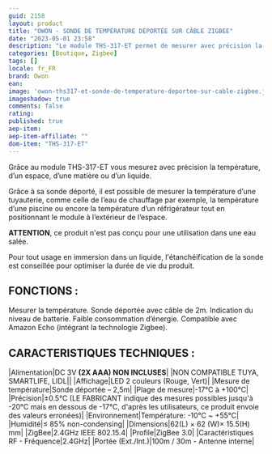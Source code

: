 ```yaml
---
guid: 2158  
layout: product 
title: "OWON - SONDE DE TEMPÉRATURE DÉPORTÉE SUR CÂBLE ZIGBEE"
date: "2023-05-01 23:58"
description: "Le module THS-317-ET permet de mesurer avec précision la température, d’un espace, d’une matière ou d’un liquide."
categories: [Boutique, Zigbee]
tags: []
locale: fr_FR
brand: Owon
ean: 
image: 'owon-ths317-et-sonde-de-temperature-deportee-sur-cable-zigbee.jpg'
imageshadow: true
comments: false
rating:  
published: true
aep-item: 
aep-item-affiliate: ""
dom-item: "THS-317-ET"
---
```


Grâce au module THS-317-ET vous mesurez avec précision la température, d’un espace, d’une matière ou d’un liquide.

Grâce à sa sonde déporté, il est possible de mesurer la température d’une tuyauterie, comme celle de l’eau de chauffage par exemple, la température d’une piscine ou encore la température d’un réfrigérateur tout en positionnant le module à l’extérieur de l’espace.

**ATTENTION**, ce produit n'est pas conçu pour une utilisation dans une eau salée.

Pour tout usage en immersion dans un liquide, l'étanchéification de la sonde est conseillée pour optimiser la durée de vie du produit.

## FONCTIONS :

Mesurer la température.
Sonde déportée avec câble de 2m.
Indication du niveau de batterie.
Faible consommation d’énergie.
Compatible avec Amazon Echo (intégrant la technologie Zigbee).

## CARACTERISTIQUES TECHNIQUES :

|Alimentation|DC 3V **(2X AAA) NON INCLUSES**|
|NON COMPATIBLE TUYA, SMARTLIFE, LIDL||
|Affichage|LED 2 couleurs (Rouge, Vert)|
|Mesure de température|Sonde déportée – 2,5m|
|Plage de mesure|-17°C à +100°C|
|Précision|±0.5°C (LE FABRICANT indique des mesures possibles jusqu'à -20°C mais en dessous de -17°C, d'après les utilisateurs, ce produit envoie des valeurs erronées)|
|Environnement|Température: -10℃ ~ +55℃|
|Humidité|≤ 85% non-condensing|
|Dimensions|62(L) × 62 (W)× 15.5(H) mm|
|ZigBee|2.4GHz IEEE 802.15.4|
|Profile|ZigBee 3.0|
|Caractéristiques RF - Fréquence|2.4GHz|
|Portée (Ext./Int.)|100m / 30m - Antenne interne|

